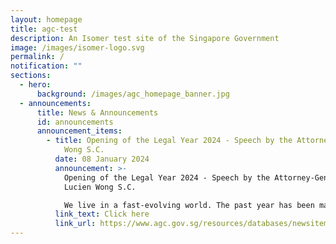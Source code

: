 ```yaml
---
layout: homepage
title: agc-test
description: An Isomer test site of the Singapore Government
image: /images/isomer-logo.svg
permalink: /
notification: ""
sections:
  - hero:
      background: /images/agc_homepage_banner.jpg
  - announcements:
      title: News & Announcements
      id: announcements
      announcement_items:
        - title: Opening of the Legal Year 2024 - Speech by the Attorney-General Lucien
            Wong S.C.
          date: 08 January 2024
          announcement: >-
            Opening of the Legal Year 2024 - Speech by the Attorney-General
            Lucien Wong S.C.

            We live in a fast-evolving world. The past year has been marked by continued tensions and armed conflict, not least the continuation of the Russia-Ukraine conflict and now the Israeli-Palestinian conflict.
          link_text: Click here
          link_url: https://www.agc.gov.sg/resources/databases/newsitem/OLY-2024
---
```

